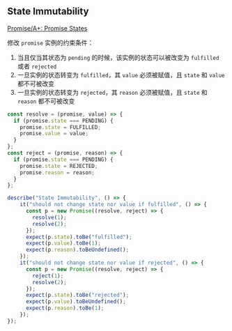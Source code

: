 ## State Immutability

[Promise/A+: Promise States](https://promisesaplus.com/#promise-states)

修改 `promise` 实例的约束条件：
1. 当且仅当其状态为 `pending` 的时候，该实例的状态可以被改变为 `fulfilled` 或者 `rejected`
2. 一旦实例的状态转变为 `fulfilled`，其 `value` 必须被赋值，且 `state` 和 `value` 都不可被改变
2. 一旦实例的状态转变为 `rejected`，其 `reason` 必须被赋值，且 `state` 和 `reason` 都不可被改变

```js
const resolve = (promise, value) => {
  if (promise.state === PENDING) {
    promise.state = FULFILLED;
    promise.value = value;
  }
};
const reject = (promise, reason) => {
  if (promise.state === PENDING) {
    promise.state = REJECTED;
    promise.reason = reason;
  }
};
```

```js
describe("State Immutability", () => {
    it("should not change state nor value if fulfilled", () => {
      const p = new Promise((resolve, reject) => {
        resolve(1);
        resolve(2);
      });
      expect(p.state).toBe("fulfilled");
      expect(p.value).toBe(1);
      expect(p.reason).toBeUndefined();
    });
    it("should not change state nor value if rejected", () => {
      const p = new Promise((resolve, reject) => {
        reject(1);
        resolve(2);
      });
      expect(p.state).toBe("rejected");
      expect(p.value).toBeUndefined();
      expect(p.reason).toBe(1);
    });
});
```